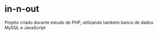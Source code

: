 # in-n-out
Projeto criado durante estudo de PHP, utilizando também banco de dados MySQL e JavaScript
